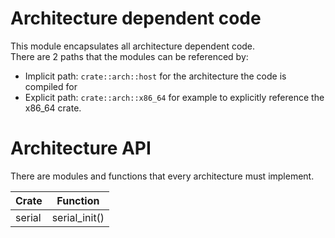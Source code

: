 # Architecture dependent code
This module encapsulates all architecture dependent code.  
There are 2 paths that the modules can be referenced by:
- Implicit path: ``crate::arch::host`` for the architecture the code is compiled for
- Explicit path: ``crate::arch::x86_64`` for example to explicitly reference the x86_64 crate. 

# Architecture API
There are modules and functions that every architecture must implement.

| Crate    | Function           |
| -------- | -------            |
| serial   | serial_init()      |

